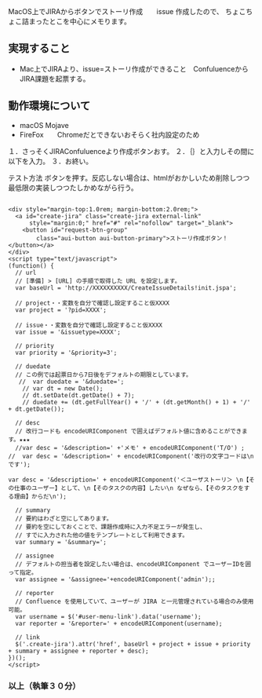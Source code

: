MacOS上でJIRAからボタンでストーリ作成　　issue 作成したので、
ちょこちょこ詰まったとこを中心にメモります。

## 実現すること
- Mac上でJIRAより、issue=ストーリ作成ができること　ConfuluenceからJIRA課題を起票する。


## 動作環境について

- macOS Mojave 
- FireFox　　Chromeだとできないおそらく社内設定のため


１．さっそくJIRAConfuluenceより作成ボタンおす。
２．｛｝と入力しその間に以下を入力。
３．お終い。

テスト方法
ボタンを押す。反応しない場合は、htmlがおかしいため削除しつつ最低限の実装しつつたしかめながら行う。

```terminal:JIRA

<div style="margin-top:1.0rem; margin-bottom:2.0rem;">
  <a id="create-jira" class="create-jira external-link"
      style="margin:0;" href="#" rel="nofollow" target="_blank">
    <button id="request-btn-group"
        class="aui-button aui-button-primary">ストーリ作成ボタン！</button></a>
</div>
<script type="text/javascript">
(function() {
  // url
  // [準備] > [URL] の手順で取得した URL を設定します。
  var baseUrl = 'http://XXXXXXXXXX/CreateIssueDetails!init.jspa';

  // project・・変数を自分で確認し設定すること仮XXXX
  var project = '?pid=XXXX';

  // issue・・変数を自分で確認し設定すること仮XXXX
  var issue = '&issuetype=XXXX';

  // priority
  var priority = '&priority=3';

  // duedate
  // この例では起票日から7日後をデフォルトの期限としています。
   //  var duedate = '&duedate=';
    // var dt = new Date();
    // dt.setDate(dt.getDate() + 7);
    // duedate += (dt.getFullYear() + '/' + (dt.getMonth() + 1) + '/' + dt.getDate());

  // desc
  // 改行コードも encodeURIComponent で囲えばデフォルト値に含めることができます。★★★
  //var desc = '&description=' +'メモ' + encodeURIComponent('T/O') ;
//  var desc = '&description=' + encodeURIComponent('改行の文字コードは\nです');

var desc = '&description=' + encodeURIComponent('＜ユーザストーリ＞ \n【その仕事のユーザー】として、\n【そのタスクの内容】したい\n なぜなら、【そのタスクをする理由】からだ\n');

  // summary
  // 要約はわざと空にしてあります。
  // 要約を空にしておくことで、課題作成時に入力不足エラーが発生し、
  // すでに入力された他の値をテンプレートとして利用できます。
  var summary = '&summary=';

  // assignee
  // デフォルトの担当者を設定したい場合は、encodeURIComponent でユーザーIDを囲って指定。
  var assignee = '&assignee='+encodeURIComponent('admin');;

  // reporter
  // Confluence を使用していて、ユーザーが JIRA と一元管理されている場合のみ使用可能。
  var username = $('#user-menu-link').data('username');
  var reporter = '&reporter=' + encodeURIComponent(username);

  // link
  $('.create-jira').attr('href', baseUrl + project + issue + priority + summary + assignee + reporter + desc);
})();
</script>
```

### 以上（執筆３０分）
